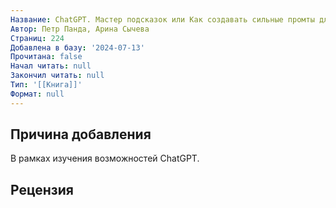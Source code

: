 ```yaml
---
Название: ChatGPT. Мастер подсказок или Как создавать сильные промты для нейросети
Автор: Петр Панда, Арина Сычева
Страниц: 224
Добавлена в базу: '2024-07-13'
Прочитана: false
Начал читать: null
Закончил читать: null
Тип: '[[Книга]]'
Формат: null
---
```

## Причина добавления

В рамках изучения возможностей ChatGPT.

## Рецензия